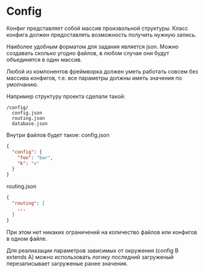 Config
======

Конфиг представляет собой массив произвольной структуры.
Класс конфига должен предоставлять возможность получить нужную запись.

Наиболее удобным форматом для задания является json.
Можно создавать сколько угодно файлов, в любом случае они будут объединятся в один массив.

Любой из компонентов фреймворка должен уметь работать совсем без массива конфигов, т.е. все параметры 
должны иметь значения по умолчанию.

Например структуру проекта сделали такой:
```
/config/
  config.json
  routing.json
  database.json
```

Внутри файлов будет такое:
config.json
```json
{
  "config": {
    "foo": "bar",
    "k": "v"
  }
}
```

routing.json
```json
{
  "routing": [
    ...
  ]
}
```

При этом нет никаких ограничений на количество файлов или конфигов в одном файле.

Для реалиазации параметров зависимых от окружения (config B extends A) можно использовать логику последний загруженый
перезаписывает загруженые ранее значения.
